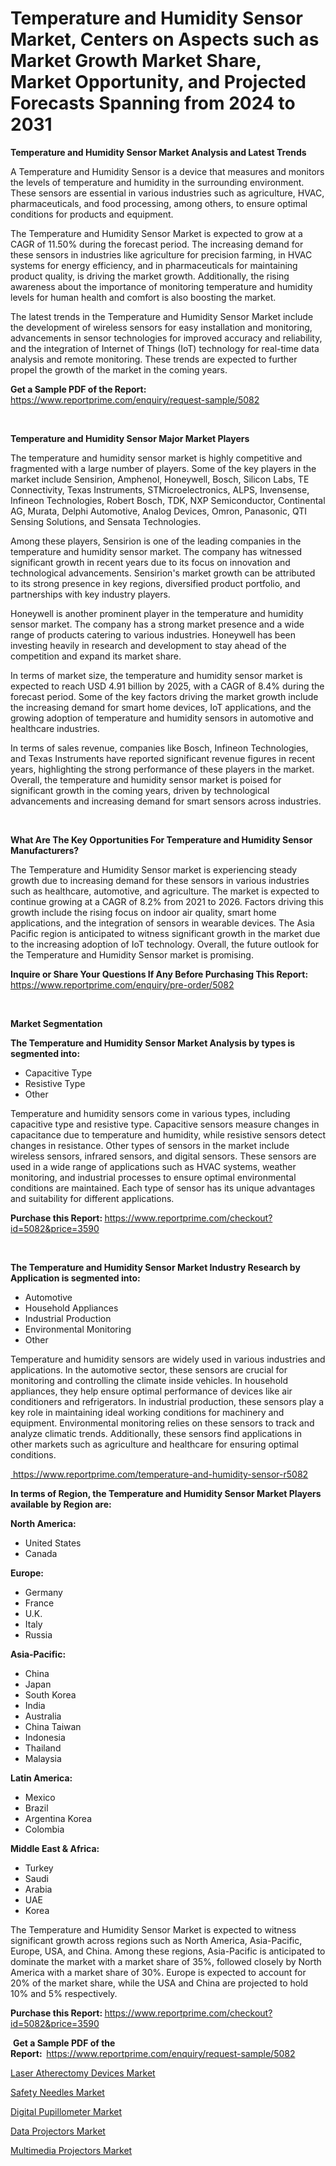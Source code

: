<p><h1>Temperature and Humidity Sensor Market, Centers on Aspects such as Market Growth Market Share, Market Opportunity, and Projected Forecasts Spanning from 2024 to 2031</h1></p><p><strong>Temperature and Humidity Sensor Market Analysis and Latest Trends</strong></p>
<p><p>A Temperature and Humidity Sensor is a device that measures and monitors the levels of temperature and humidity in the surrounding environment. These sensors are essential in various industries such as agriculture, HVAC, pharmaceuticals, and food processing, among others, to ensure optimal conditions for products and equipment.</p><p>The Temperature and Humidity Sensor Market is expected to grow at a CAGR of 11.50% during the forecast period. The increasing demand for these sensors in industries like agriculture for precision farming, in HVAC systems for energy efficiency, and in pharmaceuticals for maintaining product quality, is driving the market growth. Additionally, the rising awareness about the importance of monitoring temperature and humidity levels for human health and comfort is also boosting the market.</p><p>The latest trends in the Temperature and Humidity Sensor Market include the development of wireless sensors for easy installation and monitoring, advancements in sensor technologies for improved accuracy and reliability, and the integration of Internet of Things (IoT) technology for real-time data analysis and remote monitoring. These trends are expected to further propel the growth of the market in the coming years.</p></p>
<p><strong>Get a Sample PDF of the Report:&nbsp;</strong> <a href="https://www.reportprime.com/enquiry/request-sample/5082">https://www.reportprime.com/enquiry/request-sample/5082</a></p>
<p>&nbsp;</p>
<p><strong>Temperature and Humidity Sensor Major Market Players</strong></p>
<p><p>The temperature and humidity sensor market is highly competitive and fragmented with a large number of players. Some of the key players in the market include Sensirion, Amphenol, Honeywell, Bosch, Silicon Labs, TE Connectivity, Texas Instruments, STMicroelectronics, ALPS, Invensense, Infineon Technologies, Robert Bosch, TDK, NXP Semiconductor, Continental AG, Murata, Delphi Automotive, Analog Devices, Omron, Panasonic, QTI Sensing Solutions, and Sensata Technologies.</p><p>Among these players, Sensirion is one of the leading companies in the temperature and humidity sensor market. The company has witnessed significant growth in recent years due to its focus on innovation and technological advancements. Sensirion's market growth can be attributed to its strong presence in key regions, diversified product portfolio, and partnerships with key industry players.</p><p>Honeywell is another prominent player in the temperature and humidity sensor market. The company has a strong market presence and a wide range of products catering to various industries. Honeywell has been investing heavily in research and development to stay ahead of the competition and expand its market share.</p><p>In terms of market size, the temperature and humidity sensor market is expected to reach USD 4.91 billion by 2025, with a CAGR of 8.4% during the forecast period. Some of the key factors driving the market growth include the increasing demand for smart home devices, IoT applications, and the growing adoption of temperature and humidity sensors in automotive and healthcare industries.</p><p>In terms of sales revenue, companies like Bosch, Infineon Technologies, and Texas Instruments have reported significant revenue figures in recent years, highlighting the strong performance of these players in the market. Overall, the temperature and humidity sensor market is poised for significant growth in the coming years, driven by technological advancements and increasing demand for smart sensors across industries.</p></p>
<p>&nbsp;</p>
<p><strong>What Are The Key Opportunities For Temperature and Humidity Sensor Manufacturers?</strong></p>
<p><p>The Temperature and Humidity Sensor market is experiencing steady growth due to increasing demand for these sensors in various industries such as healthcare, automotive, and agriculture. The market is expected to continue growing at a CAGR of 8.2% from 2021 to 2026. Factors driving this growth include the rising focus on indoor air quality, smart home applications, and the integration of sensors in wearable devices. The Asia Pacific region is anticipated to witness significant growth in the market due to the increasing adoption of IoT technology. Overall, the future outlook for the Temperature and Humidity Sensor market is promising.</p></p>
<p><strong>Inquire or Share Your Questions If Any Before Purchasing This Report:</strong> <a href="https://www.reportprime.com/enquiry/pre-order/5082">https://www.reportprime.com/enquiry/pre-order/5082</a></p>
<p>&nbsp;</p>
<p><strong>Market Segmentation</strong></p>
<p><strong>The Temperature and Humidity Sensor Market Analysis by types is segmented into:</strong></p>
<p><ul><li>Capacitive Type</li><li>Resistive Type</li><li>Other</li></ul></p>
<p><p>Temperature and humidity sensors come in various types, including capacitive type and resistive type. Capacitive sensors measure changes in capacitance due to temperature and humidity, while resistive sensors detect changes in resistance. Other types of sensors in the market include wireless sensors, infrared sensors, and digital sensors. These sensors are used in a wide range of applications such as HVAC systems, weather monitoring, and industrial processes to ensure optimal environmental conditions are maintained. Each type of sensor has its unique advantages and suitability for different applications.</p></p>
<p><strong>Purchase this Report:&nbsp;</strong><a href="https://www.reportprime.com/checkout?id=5082&price=3590">https://www.reportprime.com/checkout?id=5082&price=3590</a></p>
<p>&nbsp;</p>
<p><strong>The Temperature and Humidity Sensor Market Industry Research by Application is segmented into:</strong></p>
<p><ul><li>Automotive</li><li>Household Appliances</li><li>Industrial Production</li><li>Environmental Monitoring</li><li>Other</li></ul></p>
<p><p>Temperature and humidity sensors are widely used in various industries and applications. In the automotive sector, these sensors are crucial for monitoring and controlling the climate inside vehicles. In household appliances, they help ensure optimal performance of devices like air conditioners and refrigerators. In industrial production, these sensors play a key role in maintaining ideal working conditions for machinery and equipment. Environmental monitoring relies on these sensors to track and analyze climatic trends. Additionally, these sensors find applications in other markets such as agriculture and healthcare for ensuring optimal conditions.</p></p>
<p><a href="https://www.reportprime.com/temperature-and-humidity-sensor-r5082">&nbsp;https://www.reportprime.com/temperature-and-humidity-sensor-r5082</a></p>
<p><strong>In terms of Region, the Temperature and Humidity Sensor Market Players available by Region are:</strong></p>
<p>
    <p> <strong> North America: </strong>
        <ul>
            <li>United States</li>
            <li>Canada</li>
        </ul>
        </p> 
    <p> <strong> Europe: </strong>
        <ul>
            <li>Germany</li>
            <li>France</li>
            <li>U.K.</li>
            <li>Italy</li>
            <li>Russia</li>
        </ul>
        </p> 
    <p> <strong> Asia-Pacific: </strong>
        <ul>
            <li>China</li>
            <li>Japan</li>
            <li>South Korea</li>
            <li>India</li>
            <li>Australia</li>
            <li>China Taiwan</li>
            <li>Indonesia</li>
            <li>Thailand</li>
            <li>Malaysia</li>
        </ul>
        </p> 
    <p> <strong> Latin America: </strong>
        <ul>
            <li>Mexico</li>
            <li>Brazil</li>
            <li>Argentina Korea</li>
            <li>Colombia</li>
        </ul>
        </p> 
    <p> <strong> Middle East & Africa: </strong>
        <ul>
            <li>Turkey</li>
            <li>Saudi</li>
            <li>Arabia</li>
            <li>UAE</li>
            <li>Korea</li>
        </ul>
    </p>
    </p>
<p><p>The Temperature and Humidity Sensor Market is expected to witness significant growth across regions such as North America, Asia-Pacific, Europe, USA, and China. Among these regions, Asia-Pacific is anticipated to dominate the market with a market share of 35%, followed closely by North America with a market share of 30%. Europe is expected to account for 20% of the market share, while the USA and China are projected to hold 10% and 5% respectively.</p></p>
<p><strong>Purchase this Report: </strong><a href="https://www.reportprime.com/checkout?id=5082&price=3590">https://www.reportprime.com/checkout?id=5082&price=3590</a></p>
<p>&nbsp;<strong>Get a Sample PDF of the Report:&nbsp;&nbsp;</strong><a href="https://www.reportprime.com/enquiry/request-sample/5082">https://www.reportprime.com/enquiry/request-sample/5082</a></p>
<p><strong></strong></p>
<p><p><a href="https://medium.com/@robeathews675666/laser-atherectomy-devices-market-emerging-trends-and-future-prospects-for-period-from-2024-to-2031-e258de767e8b">Laser Atherectomy Devices Market</a></p><p><a href="https://medium.com/@joeyojholms59/insights-into-the-safety-needles-market-market-players-market-size-geographical-regions-and-219feb416d33">Safety Needles Market</a></p><p><a href="https://medium.com/@enosstark/digital-pupillometer-market-size-share-growth-and-market-analysis-by-type-by-application-25335992c4c7">Digital Pupillometer Market</a></p><p><a href="https://github.com/JuliaFadel1922/Market-Research-Report-List-2/blob/main/data-projectors-market.md">Data Projectors Market</a></p><p><a href="https://github.com/faniayasa/Market-Research-Report-List-2/blob/main/multimedia-projectors-market.md">Multimedia Projectors Market</a></p></p>